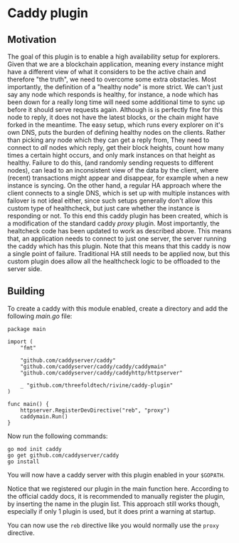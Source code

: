 # Caddy plugin

## Motivation

The goal of this plugin is to enable a high availability setup for explorers.
Given that we are a blockchain application, meaning every instance might have a
different view of what it considers to be the active chain and therefore "the truth",
we need to overcome some extra obstacles. Most importantly, the definition of a
"healthy node" is more strict. We can't just say any node which responds is healthy,
for instance, a node which has been down for a really long time will need some additional
time to sync up before it should serve requests again. Although is is perfectly fine
for this node to reply, it does not have the latest blocks, or the chain might have forked
in the meantime. The easy setup, which runs every explorer on it's own DNS, puts the burden
of defining healthy nodes on the clients. Rather than picking any node which they can
get a reply from, They need to connect to *all* nodes which reply, get their block heights,
count how many times a certain hight occurs, and only mark instances on that height as healthy.
Failure to do this, (and randomly sending requests to different nodes), can lead to
an inconsistent view of the data by the client, where (recent) transactions might
appear and disappear, for example when a new instance is syncing. On the other hand,
a regular HA approach where the client connects to a single DNS, which is set up
with multiple instances with failover is not ideal either, since such setups
generally don't allow this custom type of healthcheck, but just care whether
the instance is responding or not. To this end this caddy plugin has been created,
which is a modification of the standard caddy _proxy_ plugin. Most importantly,
the healtcheck code has been updated to work as described above. This means that, an
application needs to connect to just one server, the server running the caddy
which has this plugin. Note that this means that this caddy is now a single point of
failure. Traditional HA still needs to be applied now, but this custom plugin
does allow all the healthcheck logic to be offloaded to the server side.

## Building

To create a caddy with this module enabled, create a directory and add the following
_main.go_ file:

```
package main

import (
	"fmt"

	"github.com/caddyserver/caddy"
	"github.com/caddyserver/caddy/caddy/caddymain"
	"github.com/caddyserver/caddy/caddyhttp/httpserver"

	_ "github.com/threefoldtech/rivine/caddy-plugin"
)

func main() {
	httpserver.RegisterDevDirective("reb", "proxy")
	caddymain.Run()
}
```
Now run the following commands:

```
go mod init caddy
go get github.com/caddyserver/caddy
go install
```

You will now have a caddy server with this plugin enabled in your `$GOPATH`.

Notice that we registered our plugin in the main function here. According to the
official caddy docs, it is recommended to manually register the plugin, by inserting
the name in the plugin list. This approach still works though, especially if only 1
plugin is used, but it does print a warning at startup.

You can now use the `reb` directive like you would normally use the `proxy` directive.
